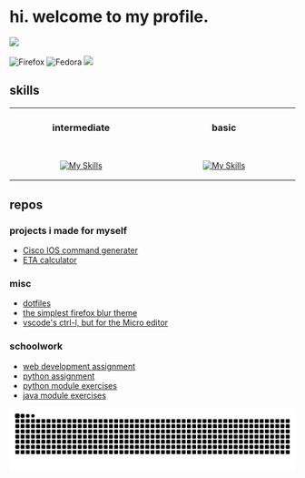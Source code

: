 # hi. welcome to my profile.
![](http://github-profile-summary-cards.vercel.app/api/cards/profile-details?username=meow-d&theme=ayu_mirage) 

![Firefox](https://img.shields.io/badge/Firefox-FF7139?style=for-the-badge&logo=Firefox-Browser&logoColor=white)
![Fedora](https://img.shields.io/badge/Fedora-294172?style=for-the-badge&logo=fedora&logoColor=white)
![](https://komarev.com/ghpvc/?username=meow-d&color=ff69b4&style=for-the-badge)

## skills
<table width=50%><tr><td valign="top" width="50%">
<div align="center">

### intermediate
<img width="441" height="1">

[![My Skills](https://skillicons.dev/icons?i=python,html,css,git,linux&perline=3)](https://skillicons.dev)
</div>
</td><td valign="top" width="50%">
<div align="center">

### basic
<img width="441" height="1">

[![My Skills](https://skillicons.dev/icons?i=javascript,php,godot&perline=3)](https://skillicons.dev)
</div>
</td></tr></table>

## repos

### projects i made for myself
- [Cisco IOS command generater](https://github.com/meow-d/cisco-IOS-command-generator)
- [ETA calculator](https://github.com/meow-d/eta-calculator)

### misc
- [dotfiles](https://github.com/meow-d/dotfiles)
- [the simplest firefox blur theme](https://github.com/meow-d/firefox-simple-blur)
- [vscode's ctrl-l, but for the Micro editor](https://github.com/meow-d/selectMoreLines)

### schoolwork
- [web development assignment](https://github.com/farm-info/farm.info)
- [python assignment](https://github.com/meow-d/inventory)
- [python module exercises](https://github.com/meow-d/pwp-module)
- [java module exercises](https://github.com/meow-d/java-programming-module)

<picture>
  <source media="(prefers-color-scheme: dark)" srcset="https://raw.githubusercontent.com/meow-d/meow-d/output/github-contribution-grid-snake-dark.svg">
  <source media="(prefers-color-scheme: light)" srcset="https://raw.githubusercontent.com/meow-d/meow-d/output/github-contribution-grid-snake.svg">
  <img alt="github contribution grid snake animation" src="https://raw.githubusercontent.com/meow-d/meow-d/output/github-contribution-grid-snake.svg">
</picture>
